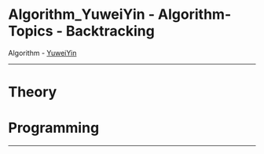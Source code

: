 # Algorithm_YuweiYin - Algorithm-Topics - Backtracking

Algorithm - [YuweiYin](https://github.com/YuweiYin)

---

# Theory


# Programming


---
